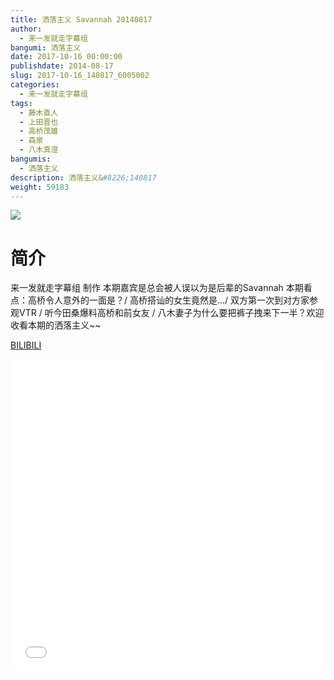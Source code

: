 ```yaml
---
title: 洒落主义 Savannah 20140817
author: 
  - 来一发就走字幕组
bangumi: 洒落主义
date: 2017-10-16 00:00:00
publishdate: 2014-08-17
slug: 2017-10-16_140817_6005002
categories: 
  - 来一发就走字幕组
tags: 
  - 藤木直人
  - 上田晋也
  - 高桥茂雄
  - 森泉
  - 八木真澄
bangumis: 
  - 洒落主义
description: 洒落主义&#8226;140817
weight: 59183
---
```


![](https://i.imgur.com/1J21Y29.jpg)

# 简介  
来一发就走字幕组 制作 本期嘉宾是总会被人误以为是后辈的Savannah 本期看点：高桥令人意外的一面是？/ 高桥搭讪的女生竟然是…/ 双方第一次到对方家参观VTR / 听今田桑爆料高桥和前女友 / 八木妻子为什么要把裤子拽来下一半？欢迎收看本期的洒落主义~~




  [BILIBILI](https://www.bilibili.com/video/av6005002/)


<div class="vcontainer">  <iframe class='video' src="//www.bilibili.com/html/html5player.html?cid=9748533&aid=6005002" width="100%" height="500" frameborder="0" allowfullscreen="allowfullscreen"></iframe></div>
